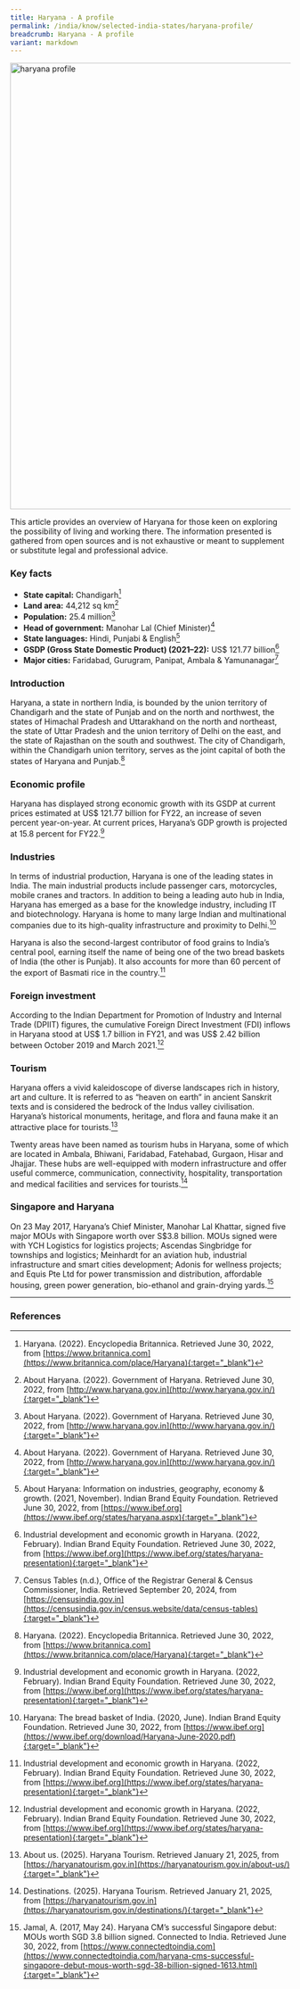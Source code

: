 ```yaml
---
title: Haryana - A profile
permalink: /india/know/selected-india-states/haryana-profile/
breadcrumb: Haryana - A profile
variant: markdown
---
```

<img src="\images\india-selected\haryana-profile.jpg" alt="haryana profile" style="width:800px;">

This article provides an overview of Haryana for those keen on exploring the possibility of living and working there. The information presented is gathered from open sources and is not exhaustive or meant to supplement or substitute legal and professional advice.

### **Key facts**

- **State capital:** Chandigarh[^1]
- **Land area:** 44,212 sq km[^2]
- **Population:** 25.4 million[^3]
- **Head of government:** Manohar Lal (Chief Minister)[^4]
- **State languages:** Hindi, Punjabi &amp; English[^5]
- **GSDP (Gross State Domestic Product) (2021–22):** US$ 121.77 billion[^6]
- **Major cities:** Faridabad, Gurugram, Panipat, Ambala &amp; Yamunanagar[^7]



### **Introduction**

Haryana, a state in northern India, is bounded by the union territory of Chandigarh and the state of Punjab and on the north and northwest, the states of Himachal Pradesh and Uttarakhand on the north and northeast, the state of Uttar Pradesh and the union territory of Delhi on the east, and the state of Rajasthan on the south and southwest. The city of Chandigarh, within the Chandigarh union territory, serves as the joint capital of both the states of Haryana and Punjab.[^8]

### **Economic profile**

Haryana has displayed strong economic growth with its GSDP at current prices estimated at US$ 121.77 billion for FY22, an increase of seven percent year-on-year. At current prices, Haryana’s GDP growth is projected at 15.8 percent for FY22.[^9]

### **Industries**

In terms of industrial production, Haryana is one of the leading states in India. The main industrial products include passenger cars, motorcycles, mobile cranes and tractors. In addition to being a leading auto hub in India, Haryana has emerged as a base for the knowledge industry, including IT and  biotechnology. Haryana is home to many large Indian and multinational companies due to its high-quality infrastructure and proximity to Delhi.[^10]

Haryana is also the second-largest contributor of food grains to India’s central pool, earning itself the name of being one of the two bread baskets of India (the other is Punjab). It also accounts for more than 60 percent of the export of Basmati rice in the country.[^11]

### **Foreign investment**

According to the Indian Department for Promotion of Industry and Internal Trade (DPIIT) figures, the cumulative Foreign Direct Investment (FDI) inflows in Haryana stood at US$ 1.7 billion in FY21, and was US$ 2.42 billion between October 2019 and March 2021.[^12]


### **Tourism**

Haryana offers a vivid kaleidoscope of diverse landscapes rich in history, art and culture. It is referred to as “heaven on earth” in ancient Sanskrit texts and is considered the bedrock of the Indus valley civilisation. Haryana’s historical monuments, heritage, and flora and fauna make it an attractive place for tourists.[^13] 

Twenty areas have been named as tourism hubs in Haryana, some of which are located in Ambala, Bhiwani, Faridabad, Fatehabad, Gurgaon, Hisar and Jhajjar. These hubs are well-equipped with modern infrastructure and offer useful commerce, communication, connectivity, hospitality, transportation and medical facilities and services for tourists.[^14] 

### **Singapore and Haryana**

On 23 May 2017, Haryana’s Chief Minister, Manohar Lal Khattar, signed five major MOUs with Singapore worth over S$3.8 billion. MOUs signed were with YCH Logistics for logistics projects; Ascendas Singbridge for townships and logistics; Meinhardt for an aviation hub, industrial infrastructure and smart cities development; Adonis for wellness projects; and Equis Pte Ltd for power transmission and distribution, affordable housing, green power generation, bio-ethanol and grain-drying yards.[^15]

---
### **References**

[^1]: Haryana. (2022). Encyclopedia Britannica. Retrieved June 30, 2022, from [https://www.britannica.com](https://www.britannica.com/place/Haryana){:target="_blank"}

[^2]: About Haryana. (2022). Government of Haryana. Retrieved June 30, 2022, from [http://www.haryana.gov.in](http://www.haryana.gov.in/){:target="_blank"}

[^3]: About Haryana. (2022). Government of Haryana. Retrieved June 30, 2022, from [http://www.haryana.gov.in](http://www.haryana.gov.in/){:target="_blank"}

[^4]: About Haryana. (2022). Government of Haryana. Retrieved June 30, 2022, from [http://www.haryana.gov.in](http://www.haryana.gov.in/){:target="_blank"}

[^5]: About Haryana: Information on industries, geography, economy &amp; growth. (2021, November). Indian Brand Equity Foundation. Retrieved June 30, 2022, from [https://www.ibef.org](https://www.ibef.org/states/haryana.aspx){:target="_blank"}

[^6]: Industrial development and economic growth in Haryana. (2022, February). Indian Brand Equity Foundation. Retrieved June 30, 2022, from [https://www.ibef.org](https://www.ibef.org/states/haryana-presentation){:target="_blank"}
 
[^7]: Census Tables (n.d.), Office of the Registrar General &amp; Census Commissioner, India. Retrieved September 20, 2024, from [https://censusindia.gov.in](https://censusindia.gov.in/census.website/data/census-tables){:target="_blank"}

[^8]: Haryana. (2022). Encyclopedia Britannica. Retrieved June 30, 2022, from [https://www.britannica.com](https://www.britannica.com/place/Haryana){:target="_blank"}

[^9]: Industrial development and economic growth in Haryana. (2022, February). Indian Brand Equity Foundation. Retrieved June 30, 2022, from [https://www.ibef.org](https://www.ibef.org/states/haryana-presentation){:target="_blank"}

[^10]: Haryana: The bread basket of India. (2020, June). Indian Brand Equity Foundation. Retrieved June 30, 2022, from [https://www.ibef.org](https://www.ibef.org/download/Haryana-June-2020.pdf){:target="_blank"}

[^11]: Industrial development and economic growth in Haryana. (2022, February). Indian Brand Equity Foundation. Retrieved June 30, 2022, from [https://www.ibef.org](https://www.ibef.org/states/haryana-presentation){:target="_blank"}

[^12]: Industrial development and economic growth in Haryana. (2022, February). Indian Brand Equity Foundation. Retrieved June 30, 2022, from [https://www.ibef.org](https://www.ibef.org/states/haryana-presentation){:target="_blank"}

[^13]: About us. (2025). Haryana Tourism. Retrieved January 21, 2025, from [https://haryanatourism.gov.in](https://haryanatourism.gov.in/about-us/){:target="_blank"}

[^14]: Destinations. (2025). Haryana Tourism. Retrieved January 21, 2025, from [https://haryanatourism.gov.in](https://haryanatourism.gov.in/destinations/){:target="_blank"}

[^15]: Jamal, A. (2017, May 24). Haryana CM’s successful Singapore debut: MOUs worth SGD 3.8 billion signed. Connected to India. Retrieved June 30, 2022, from [https://www.connectedtoindia.com](https://www.connectedtoindia.com/haryana-cms-successful-singapore-debut-mous-worth-sgd-38-billion-signed-1613.html){:target="_blank"}